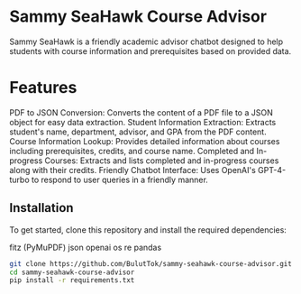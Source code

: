 # Sammy SeaHawk Course Advisor

Sammy SeaHawk is a friendly academic advisor chatbot designed to help students with course information and prerequisites based on provided data.

# Features
PDF to JSON Conversion: Converts the content of a PDF file to a JSON object for easy data extraction.
Student Information Extraction: Extracts student's name, department, advisor, and GPA from the PDF content.
Course Information Lookup: Provides detailed information about courses including prerequisites, credits, and course name.
Completed and In-progress Courses: Extracts and lists completed and in-progress courses along with their credits.
Friendly Chatbot Interface: Uses OpenAI's GPT-4-turbo to respond to user queries in a friendly manner.




## Installation

To get started, clone this repository and install the required dependencies:

fitz (PyMuPDF)
json
openai
os
re
pandas

```sh
git clone https://github.com/BulutTok/sammy-seahawk-course-advisor.git
cd sammy-seahawk-course-advisor
pip install -r requirements.txt
